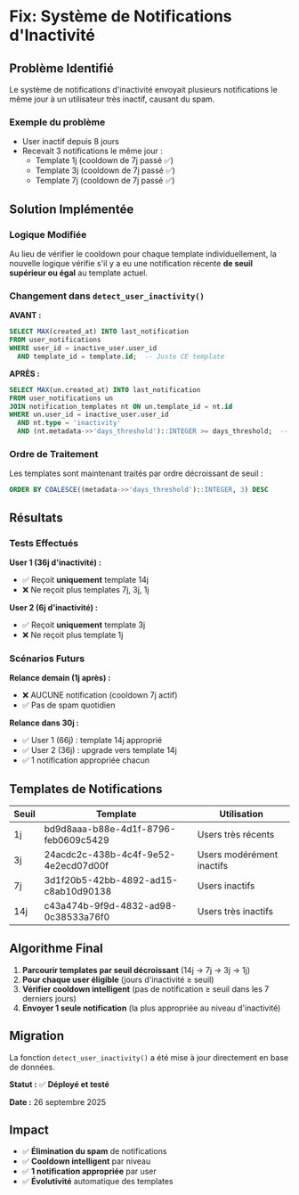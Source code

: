 # Fix: Système de Notifications d'Inactivité

## Problème Identifié

Le système de notifications d'inactivité envoyait plusieurs notifications le même jour à un utilisateur très inactif, causant du spam.

### Exemple du problème
- User inactif depuis 8 jours
- Recevait 3 notifications le même jour :
  - Template 1j (cooldown de 7j passé ✅)
  - Template 3j (cooldown de 7j passé ✅)
  - Template 7j (cooldown de 7j passé ✅)

## Solution Implémentée

### Logique Modifiée
Au lieu de vérifier le cooldown pour chaque template individuellement, la nouvelle logique vérifie s'il y a eu une notification récente **de seuil supérieur ou égal** au template actuel.

### Changement dans `detect_user_inactivity()`

**AVANT :**
```sql
SELECT MAX(created_at) INTO last_notification
FROM user_notifications
WHERE user_id = inactive_user.user_id
  AND template_id = template.id;  -- Juste CE template
```

**APRÈS :**
```sql
SELECT MAX(un.created_at) INTO last_notification
FROM user_notifications un
JOIN notification_templates nt ON un.template_id = nt.id
WHERE un.user_id = inactive_user.user_id
  AND nt.type = 'inactivity'
  AND (nt.metadata->>'days_threshold')::INTEGER >= days_threshold;  -- Templates de seuil ≥ actuel
```

### Ordre de Traitement
Les templates sont maintenant traités par ordre décroissant de seuil :
```sql
ORDER BY COALESCE((metadata->>'days_threshold')::INTEGER, 3) DESC
```

## Résultats

### Tests Effectués

**User 1 (36j d'inactivité) :**
- ✅ Reçoit **uniquement** template 14j
- ❌ Ne reçoit plus templates 7j, 3j, 1j

**User 2 (6j d'inactivité) :**
- ✅ Reçoit **uniquement** template 3j
- ❌ Ne reçoit plus template 1j

### Scénarios Futurs

**Relance demain (1j après) :**
- ❌ AUCUNE notification (cooldown 7j actif)
- ✅ Pas de spam quotidien

**Relance dans 30j :**
- ✅ User 1 (66j) : template 14j approprié
- ✅ User 2 (36j) : upgrade vers template 14j
- ✅ 1 notification appropriée chacun

## Templates de Notifications

| Seuil | Template | Utilisation |
|-------|----------|-------------|
| 1j    | bd9d8aaa-b88e-4d1f-8796-feb0609c5429 | Users très récents |
| 3j    | 24acdc2c-438b-4c4f-9e52-4e2ecd07d00f | Users modérément inactifs |
| 7j    | 3d1f20b5-42bb-4892-ad15-c8ab10d90138 | Users inactifs |
| 14j   | c43a474b-9f9d-4832-ad98-0c38533a76f0 | Users très inactifs |

## Algorithme Final

1. **Parcourir templates par seuil décroissant** (14j → 7j → 3j → 1j)
2. **Pour chaque user éligible** (jours d'inactivité ≥ seuil)
3. **Vérifier cooldown intelligent** (pas de notification ≥ seuil dans les 7 derniers jours)
4. **Envoyer 1 seule notification** (la plus appropriée au niveau d'inactivité)

## Migration

La fonction `detect_user_inactivity()` a été mise à jour directement en base de données.

**Statut :** ✅ **Déployé et testé**

**Date :** 26 septembre 2025

## Impact

- ✅ **Élimination du spam** de notifications
- ✅ **Cooldown intelligent** par niveau
- ✅ **1 notification appropriée** par user
- ✅ **Évolutivité** automatique des templates